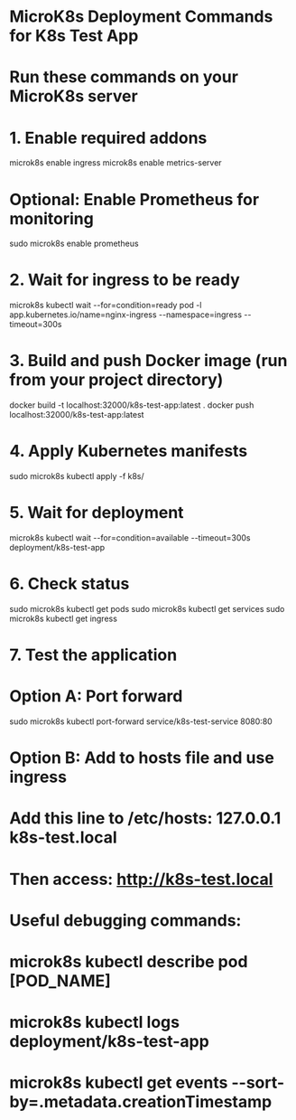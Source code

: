 # MicroK8s Deployment Commands for K8s Test App
# Run these commands on your MicroK8s server

# 1. Enable required addons
microk8s enable ingress
microk8s enable metrics-server

# Optional: Enable Prometheus for monitoring
sudo microk8s enable prometheus

# 2. Wait for ingress to be ready
microk8s kubectl wait --for=condition=ready pod -l app.kubernetes.io/name=nginx-ingress --namespace=ingress --timeout=300s

# 3. Build and push Docker image (run from your project directory)
docker build -t localhost:32000/k8s-test-app:latest .
docker push localhost:32000/k8s-test-app:latest

# 4. Apply Kubernetes manifests
sudo microk8s kubectl apply -f k8s/

# 5. Wait for deployment
microk8s kubectl wait --for=condition=available --timeout=300s deployment/k8s-test-app

# 6. Check status
sudo microk8s kubectl get pods
sudo microk8s kubectl get services
sudo microk8s kubectl get ingress

# 7. Test the application
# Option A: Port forward
sudo microk8s kubectl port-forward service/k8s-test-service 8080:80

# Option B: Add to hosts file and use ingress
# Add this line to /etc/hosts: 127.0.0.1 k8s-test.local
# Then access: http://k8s-test.local

# Useful debugging commands:
# microk8s kubectl describe pod [POD_NAME]
# microk8s kubectl logs deployment/k8s-test-app
# microk8s kubectl get events --sort-by=.metadata.creationTimestamp
